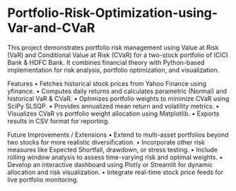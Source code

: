 # Portfolio-Risk-Optimization-using-Var-and-CVaR
This project demonstrates portfolio risk management using Value at Risk (VaR) and Conditional Value at Risk (CVaR) for a two-stock portfolio of ICICI Bank &amp; HDFC Bank. It combines financial theory with Python-based implementation for risk analysis, portfolio optimization, and visualization.

Features
	•	Fetches historical stock prices from Yahoo Finance using yfinance.
	•	Computes daily returns and calculates parametric (Normal) and historical VaR & CVaR.
	•	Optimizes portfolio weights to minimize CVaR using SciPy SLSQP.
	•	Provides annualized mean return and volatility metrics.
	•	Visualizes CVaR vs portfolio weight allocation using Matplotlib.
	•	Exports results in CSV format for reporting.

 Future Improvements / Extensions
	•	Extend to multi-asset portfolios beyond two stocks for more realistic diversification.
	•	Incorporate other risk measures like Expected Shortfall, drawdown, or stress testing.
	•	Include rolling window analysis to assess time-varying risk and optimal weights.
	•	Develop an interactive dashboard using Plotly or Streamlit for dynamic allocation and risk visualization.
	•	Integrate real-time stock price feeds for live portfolio monitoring.
